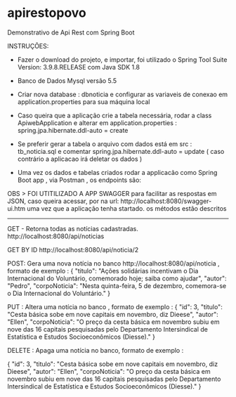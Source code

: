 # apirestopovo
Demonstrativo de Api Rest com Spring Boot 


INSTRUÇÕES:

- Fazer o download do projeto, e importar, foi utilizado o Spring Tool Suite Version: 3.9.8.RELEASE
 com Java SDK 1.8
 
- Banco de Dados Mysql versão 5.5

- Criar nova database : dbnoticia e configurar as variaveis de conexao em application.properties para 
sua máquina local

- Caso queira que a aplicação crie a tabela necessária, rodar a class ApiwebApplication e alterar
em application.properties : spring.jpa.hibernate.ddl-auto = create

- Se preferir gerar a tabela o arquivo com dados está em src : tb_noticia.sql e comentar
spring.jpa.hibernate.ddl-auto = update ( caso contrário a aplicacao irá deletar os dados )

- Uma vez os dados e tabelas criados rodar a applicacão como Spring Boot app , 
via Postman , os endpoints são:

OBS > FOI UTITILIZADO A APP SWAGGER para facilitar as respostas em JSON, caso queira acessar, por na url:
http://localhost:8080/swagger-ui.htm uma vez que a aplicação tenha startado. os métodos estão descritos

---------------------------------------------------------------------------------------
GET - Retorna todas as notícias cadastradas.
http://localhost:8080/api/noticias 


GET BY ID
http://localhost:8080/api/noticia/2


POST: Gera uma nova notícia no banco
http://localhost:8080/api/noticia , formato de exemplo :
{
        "titulo": "Ações solidárias incentivam o Dia Internacional do Voluntário, comemorado hoje; saiba como ajudar",
        "autor": "Pedro",
        "corpoNoticia": "Nesta quinta-feira, 5 de dezembro, comemora-se o Dia 			Internacional do Voluntário."
}



PUT : Altera uma notícia no banco  , formato de exemplo :
{
        "id": 3,
        "titulo": "Cesta básica sobe em nove capitais em novembro, diz Dieese",
        "autor": "Ellen",
        "corpoNoticia": "O preço da cesta básica em novembro subiu em nove das 16 capitais pesquisadas pelo 		Departamento Intersindical de Estatística e Estudos Socioeconômicos (Diesse)."
}


DELETE : Apaga uma notícia no banco, formato de exemplo :

{
        "id": 3,
        "titulo": "Cesta básica sobe em nove capitais em novembro, diz Dieese",
        "autor": "Ellen",
        "corpoNoticia": "O preço da cesta básica em novembro subiu em nove das 16 capitais pesquisadas pelo 		Departamento Intersindical de Estatística e Estudos Socioeconômicos (Diesse)."
}





